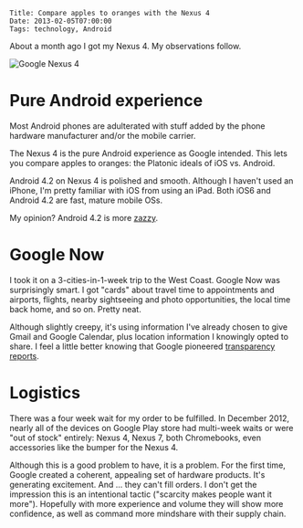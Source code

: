     Title: Compare apples to oranges with the Nexus 4
    Date: 2013-02-05T07:00:00
    Tags: technology, Android

About a month ago I got my Nexus 4. My observations follow.

![Google Nexus 4](http://2.bp.blogspot.com/TWF21RygkFpkU-vKhdAxub1mF6L9xxoqc7aD1F6tD8ElCQFES4Ljn3yuUqcM1iZxC5A=w346 "Google Nexus 4")

<!-- more -->

# Pure Android experience

Most Android phones are adulterated with stuff added by the phone
hardware manufacturer and/or the mobile carrier.

The Nexus 4 is the pure Android experience as Google intended. This
lets you compare apples to oranges: the Platonic ideals of iOS
vs. Android.


Android 4.2 on Nexus 4 is polished and smooth. Although I haven't used
an iPhone, I'm pretty familiar with iOS from using an iPad. Both iOS6
and Android 4.2 are fast, mature mobile OSs.

My opinion? Android 4.2 is more [zazzy](http://youtu.be/mUy5NX0VmA4).

# Google Now

I took it on a 3-cities-in-1-week trip to the West Coast. Google Now
was surprisingly smart. I got "cards" about travel time to
appointments and airports, flights, nearby sightseeing and photo
opportunities, the local time back home, and so on. Pretty neat.

Although slightly creepy, it's using information I've already chosen
to give Gmail and Google Calendar, plus location information I
knowingly opted to share. I feel a little better knowing that Google
pioneered
[transparency reports](https://www.eff.org/deeplinks/2012/11/google-transparency-report-shows-rising-trend-government-surveillance).

# Logistics

There was a four week wait for my order to be fulfilled. In December
2012, nearly all of the devices on Google Play store had multi-week
waits or were "out of stock" entirely: Nexus 4, Nexus 7, both
Chromebooks, even accessories like the bumper for the Nexus 4.

Although this is a good problem to have, it is a problem. For the
first time, Google created a coherent, appealing set of hardware
products. It's generating excitement. And ... they can't fill
orders. I don't get the impression this is an intentional tactic
("scarcity makes people want it more"). Hopefully with more experience
and volume they will show more confidence, as well as command more
mindshare with their supply chain.
